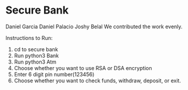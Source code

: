 # Secure Bank

Daniel Garcia 
Daniel Palacio 
Joshy 
Belal
We contributed the work evenly. 

Instructions to Run: 
1. cd to secure bank 
2. Run python3 Bank 
3. Run python3 Atm
4. Choose whether you want to use RSA or DSA encryption 
5. Enter 6 digit pin number(123456) 
6. Choose whether you want to check funds, withdraw, deposit, or exit. 


